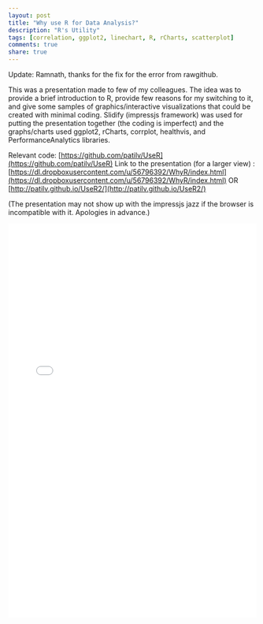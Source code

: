 ```yaml
---
layout: post
title: "Why use R for Data Analysis?"
description: "R's Utility"
tags: [correlation, ggplot2, linechart, R, rCharts, scatterplot]
comments: true
share: true
---
```


Update: Ramnath, thanks for the fix for the error from rawgithub.

This was a presentation made to few of my colleagues. The idea was to provide a brief introduction to R, provide few reasons for my switching to it, and give some samples of graphics/interactive visualizations that could be created with minimal coding. Slidify (impressjs framework) was used for putting the presentation together (the coding is imperfect) and the graphs/charts used ggplot2, rCharts, corrplot, healthvis, and PerformanceAnalytics libraries.

Relevant code: [https://github.com/patilv/UseR](https://github.com/patilv/UseR)
Link to the presentation (for a larger view) : [https://dl.dropboxusercontent.com/u/56796392/WhyR/index.html](https://dl.dropboxusercontent.com/u/56796392/WhyR/index.html) OR [http://patilv.github.io/UseR2/](http://patilv.github.io/UseR2/)

(The presentation may not show up with the impressjs jazz if the browser is incompatible with it. Apologies in advance.)

<iframe width="100%" height="800" src="//patilv.github.io/UseR2" frameborder="0"> </iframe>

 
